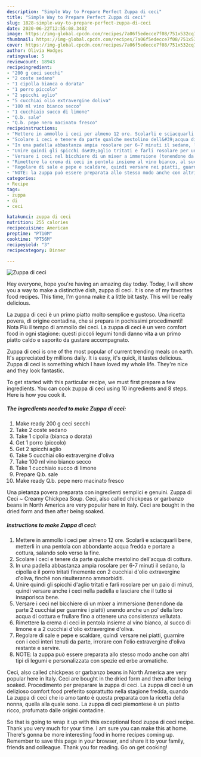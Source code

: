 ```yaml
---
description: "Simple Way to Prepare Perfect Zuppa di ceci"
title: "Simple Way to Prepare Perfect Zuppa di ceci"
slug: 1828-simple-way-to-prepare-perfect-zuppa-di-ceci
date: 2020-06-22T12:55:08.340Z
image: https://img-global.cpcdn.com/recipes/7a06f5edecce7f08/751x532cq70/zuppa-di-ceci-recipe-main-photo.jpg
thumbnail: https://img-global.cpcdn.com/recipes/7a06f5edecce7f08/751x532cq70/zuppa-di-ceci-recipe-main-photo.jpg
cover: https://img-global.cpcdn.com/recipes/7a06f5edecce7f08/751x532cq70/zuppa-di-ceci-recipe-main-photo.jpg
author: Olivia Hodges
ratingvalue: 5
reviewcount: 18943
recipeingredient:
- "200 g ceci secchi"
- "2 coste sedano"
- "1 cipolla bianca o dorata"
- "1 porro piccolo"
- "2 spicchi aglio"
- "5 cucchiai olio extravergine doliva"
- "100 ml vino bianco secco"
- "1 cucchiaio succo di limone"
- "Q.b. sale"
- "Q.b. pepe nero macinato fresco"
recipeinstructions:
- "Mettere in ammollo i ceci per almeno 12 ore. Scolarli e sciacquarli bene, metterli in una pentola con abbondante acqua fredda e portare a cottura, salando solo verso la fine."
- "Scolare i ceci e tenere da parte qualche mestolino dell&#39;acqua di cottura."
- "In una padella abbastanza ampia rosolare per 6-7 minuti il sedano, la cipolla e il porro tritati finemente con 2 cucchiai d&#39;olio extravergine d&#39;oliva, finché non risulteranno ammorbiditi."
- "Unire quindi gli spicchi d&#39;aglio tritati e farli rosolare per un paio di minuti, quindi versare anche i ceci nella padella e lasciare che il tutto si insaporisca bene."
- "Versare i ceci nel bicchiere di un mixer a immersione (tenendone da parte 2 cucchiai per guarnire i piatti) unendo anche un po&#39; della loro acqua di cottura e frullare fino a ottenere una consistenza vellutata."
- "Rimettere la crema di ceci in pentola insieme al vino bianco, al succo di limone e a 2 cucchiai d&#39;olio extravergine d&#39;oliva."
- "Regolare di sale e pepe e scaldare, quindi versare nei piatti, guarnire con i ceci interi tenuti da parte, irrorare con l&#39;olio extravergine d&#39;oliva restante e servire."
- "NOTE: la zuppa può essere preparata allo stesso modo anche con altri tipi di legumi e personalizzata con spezie ed erbe aromatiche."
categories:
- Recipe
tags:
- zuppa
- di
- ceci

katakunci: zuppa di ceci 
nutrition: 255 calories
recipecuisine: American
preptime: "PT10M"
cooktime: "PT56M"
recipeyield: "3"
recipecategory: Dinner

---
```



![Zuppa di ceci](https://img-global.cpcdn.com/recipes/7a06f5edecce7f08/751x532cq70/zuppa-di-ceci-recipe-main-photo.jpg)

Hey everyone, hope you're having an amazing day today. Today, I will show you a way to make a distinctive dish, zuppa di ceci. It is one of my favorites food recipes. This time, I'm gonna make it a little bit tasty. This will be really delicious.

La zuppa di ceci è un primo piatto molto semplice e gustoso. Una ricetta povera, di origine contadina, che si prepara in pochissimi procedimenti! Nota Più il tempo di ammollo dei ceci. La zuppa di ceci è un vero comfort food in ogni stagione: questi piccoli legumi tondi danno vita a un primo piatto caldo e saporito da gustare accompagnato.

Zuppa di ceci is one of the most popular of current trending meals on earth. It's appreciated by millions daily. It is easy, it's quick, it tastes delicious. Zuppa di ceci is something which I have loved my whole life. They're nice and they look fantastic.


To get started with this particular recipe, we must first prepare a few ingredients. You can cook zuppa di ceci using 10 ingredients and 8 steps. Here is how you cook it.

<!--inarticleads1-->

##### The ingredients needed to make Zuppa di ceci:

1. Make ready 200 g ceci secchi
1. Take 2 coste sedano
1. Take 1 cipolla (bianca o dorata)
1. Get 1 porro (piccolo)
1. Get 2 spicchi aglio
1. Take 5 cucchiai olio extravergine d&#39;oliva
1. Take 100 ml vino bianco secco
1. Take 1 cucchiaio succo di limone
1. Prepare Q.b. sale
1. Make ready Q.b. pepe nero macinato fresco


Una pietanza povera preparata con ingredienti semplici e genuini. Zuppa di Ceci ~ Creamy Chickpea Soup. Ceci, also called chickpeas or garbanzo beans in North America are very popular here in Italy. Ceci are bought in the dried form and then after being soaked. 

<!--inarticleads2-->

##### Instructions to make Zuppa di ceci:

1. Mettere in ammollo i ceci per almeno 12 ore. Scolarli e sciacquarli bene, metterli in una pentola con abbondante acqua fredda e portare a cottura, salando solo verso la fine.
1. Scolare i ceci e tenere da parte qualche mestolino dell&#39;acqua di cottura.
1. In una padella abbastanza ampia rosolare per 6-7 minuti il sedano, la cipolla e il porro tritati finemente con 2 cucchiai d&#39;olio extravergine d&#39;oliva, finché non risulteranno ammorbiditi.
1. Unire quindi gli spicchi d&#39;aglio tritati e farli rosolare per un paio di minuti, quindi versare anche i ceci nella padella e lasciare che il tutto si insaporisca bene.
1. Versare i ceci nel bicchiere di un mixer a immersione (tenendone da parte 2 cucchiai per guarnire i piatti) unendo anche un po&#39; della loro acqua di cottura e frullare fino a ottenere una consistenza vellutata.
1. Rimettere la crema di ceci in pentola insieme al vino bianco, al succo di limone e a 2 cucchiai d&#39;olio extravergine d&#39;oliva.
1. Regolare di sale e pepe e scaldare, quindi versare nei piatti, guarnire con i ceci interi tenuti da parte, irrorare con l&#39;olio extravergine d&#39;oliva restante e servire.
1. NOTE: la zuppa può essere preparata allo stesso modo anche con altri tipi di legumi e personalizzata con spezie ed erbe aromatiche.


Ceci, also called chickpeas or garbanzo beans in North America are very popular here in Italy. Ceci are bought in the dried form and then after being soaked. Procedimento per preparare la zuppa di ceci. La zuppa di ceci è un delizioso comfort food preferito soprattutto nella stagione fredda, quando La zuppa di ceci che io amo tanto è questa preparata con la ricetta della nonna, quella alla quale sono. La zuppa di ceci piemontese è un piatto ricco, profumato dalle origini contadine. 

So that is going to wrap it up with this exceptional food zuppa di ceci recipe. Thank you very much for your time. I am sure you can make this at home. There's gonna be more interesting food in home recipes coming up. Remember to save this page in your browser, and share it to your family, friends and colleague. Thank you for reading. Go on get cooking!
